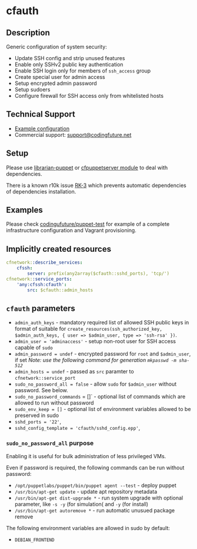 # cfauth

## Description

Generic configuration of system security:

* Update SSH config and strip unused features
* Enable only SSHv2 public key authentication
* Enable SSH login only for members of `ssh_access` group
* Create special user for admin access
* Setup encrypted admin password
* Setup sudoers
* Configure firewall for SSH access only from whitelisted hosts

## Technical Support

* [Example configuration](https://github.com/codingfuture/puppet-test)
* Commercial support: [support@codingfuture.net](mailto:support@codingfuture.net)

## Setup

Please use [librarian-puppet](https://rubygems.org/gems/librarian-puppet/) or
[cfpuppetserver module](https://forge.puppetlabs.com/codingfuture/cfpuppetserver) to deal with dependencies.

There is a known r10k issue [RK-3](https://tickets.puppetlabs.com/browse/RK-3) which prevents
automatic dependencies of dependencies installation.

## Examples

Please check [codingufuture/puppet-test](https://github.com/codingfuture/puppet-test) for
example of a complete infrastructure configuration and Vagrant provisioning.

## Implicitly created resources

```yaml
cfnetwork::describe_services:
    cfssh:
        server: prefix(any2array($cfauth::sshd_ports), 'tcp/')
cfnetwork::service_ports:
    'any:cfssh:cfauth':
        src: $cfauth::admin_hosts
```

## `cfauth` parameters

* `admin_auth_keys` - mandatory required list of allowed SSH public keys in format
    of suitable for `create_resources(ssh_authorized_key, $admin_auth_keys, { user => $admin_user, type => 'ssh-rsa' })`.
* `admin_user = 'adminaccess'` - setup non-root user for SSH access capable of `sudo`
* `admin_password = undef` - encrypted password for `root` and `$admin_user`, if set
    *Note: use the following command for generation `mkpasswd -m sha-512`*
* `admin_hosts = undef` - passed as `src` paramter to `cfnetwork::service_port`
* `sudo_no_password_all = false` - allow `sudo` for `$admin_user` without password. See below.
* `sudo_no_password_commands` = []` - optional list of commands which are allowed to run without password
* `sudo_env_keep = []` - optional list of environment variables allowed to be preserved in sudo
* `sshd_ports = '22'`,
* `sshd_config_template = 'cfauth/sshd_config.epp'`,

### `sudo_no_password_all` purpose

Enabling it is useful for bulk administration of less privileged VMs.

Even if password is required, the following commands can be run without password:

* `/opt/puppetlabs/puppet/bin/puppet agent --test` - deploy puppet
* `/usr/bin/apt-get update` - update apt repository metadata
* `/usr/bin/apt-get dist-upgrade *` - run system upgrade with optional parameter, like
    `-s -y` (for simulation( and `-y` (for install)
* `/usr/bin/apt-get autoremove *` - run automatic unusued package remove

The following environment variables are allowed in sudo by default:
* `DEBIAN_FRONTEND`

